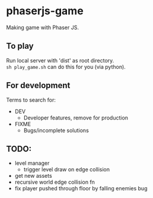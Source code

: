 # phaserjs-game
Making game with Phaser JS.  

## To play
Run local server with 'dist' as root directory.  
`sh play_game.sh` can do this for you (via python).

## For development  
Terms to search for:
- DEV
    - Developer features, remove for production
- FIXME
    - Bugs/incomplete solutions  

## TODO:
- level manager
    - trigger level draw on edge collision
- get new assets
- recursive world edge collision fn
- fix player pushed through floor by falling enemies bug
